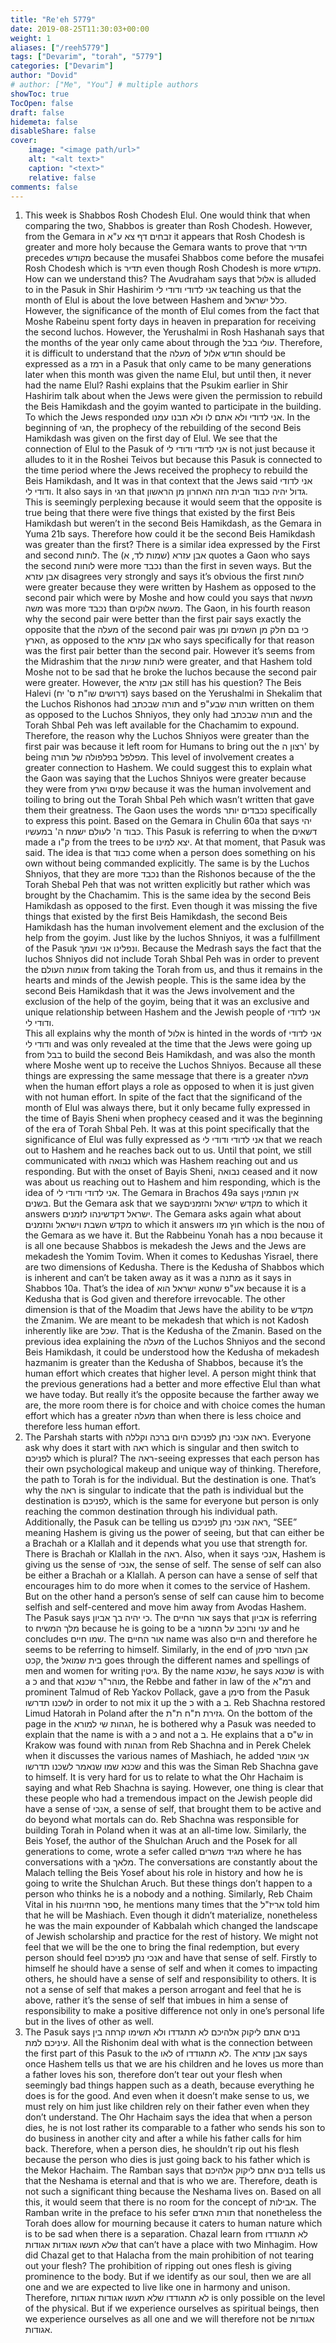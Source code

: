 ```yaml
---
title: "Re'eh 5779"
date: 2019-08-25T11:30:03+00:00
weight: 1
aliases: ["/reeh5779"]
tags: ["Devarim", "torah", "5779"]
categories: ["Devarim"]
author: "Dovid"
# author: ["Me", "You"] # multiple authors
showToc: true
TocOpen: false
draft: false
hidemeta: false
disableShare: false
cover:
    image: "<image path/url>"
    alt: "<alt text>"
    caption: "<text>"
    relative: false
comments: false
---
```

1) This week is Shabbos Rosh Chodesh Elul. One would think that when comparing the two, Shabbos is greater than Rosh Chodesh. However, from the Gemara in זבחים דף צא ע"א it appears that Rosh Chodesh is greater and more holy because the Gemara wants to prove that תדיר precedes מקודש because the musafei Shabbos come before the musafei Rosh Chodesh which is תדיר even though Rosh Chodesh is more מקודש. How can we understand this?
The Avudraham says that אלול is alluded to in the Pasuk in Shir Hashirim אני לדודי ודודי לי teaching us that the month of Elul is about the love between Hashem and כלל ישראל. However, the significance of the month of Elul comes from the fact that Moshe Rabeinu spent forty days in heaven in preparation for receiving the second luchos. However, the Yerushalmi in Rosh Hashanah says that the months of the year only came about through the עולי בבל. Therefore, it is difficult to understand that the מעלה of חודש אלול should be expressed as a רמז in a Pasuk that only came to be many generations later when this month was given the name Elul, but until then, it never had the name Elul?
Rashi explains that the Psukim earlier in Shir Hashirim talk about when the Jews were given the permission to rebuild the Beis Hamikdash and the goyim wanted to participate in the building. To which the Jews responded אני לדודי ולא אתם לו ולא תבנו עמנו. In the beginning of חגי, the prophecy of the rebuilding of the second Beis Hamikdash was given on the first day of Elul. We see that the connection of Elul to the Pasuk of אני לדודי ודודי לי is not just because it alludes to it in the Roshei Teivos but because this Pasuk is connected to the time period where the Jews received the prophecy to rebuild the Beis Hamikdash, and It was in that context that the Jews said אני לדודי ודודי לי.
It also says in חגי that גדול יהיה כבוד הבית הזה האחרון מן הראשון. This is seemingly perplexing because it would seem that the opposite is true being that there were five things that existed by the first Beis Hamikdash but weren’t in the second Beis Hamikdash, as the Gemara in Yuma 21b says. Therefore how could it be the second Beis Hamikdash was greater than the first?
There is a similar idea expressed by the First and second לוחות. The אבן עזרא (שמות לד, א) quotes a Gaon who says the second לוחות were more נכבד than the first in seven ways. But the אבן עזרא disagrees very strongly and says it’s obvious the first לוחות were greater because they were written by Hashem as opposed to the second pair which were by Moshe and how could you says that מעשה משה was more נכבד than מעשה אלוקים. The Gaon, in his fourth reason why the second pair were better than the first pair says exactly the opposite that the מעלה of the second pair was כי בם חלק מן השמים ומן הארץ, as opposed to the אבן עזרא who says specifically for that reason was the first pair better than the second pair.
However it’s seems from the Midrashim that the לוחות שניות were greater, and that Hashem told Moshe not to be sad that he broke the luchos because the second pair were greater. However, the אבן עזרא still has his question? The Beis Halevi (דרושים שו"ת ס' יח) says based on the Yerushalmi in Shekalim that the Luchos Rishonos had תורה שבכתב and תורה שבע"פ written on them as opposed to the Luchos Shniyos, they only had תורה שבכתב and the Torah Shbal Peh was left available for the Chachamim to expound. Therefore, the reason why the Luchos Shniyos were greater than the first pair was because it left room for Humans to bring out the רצון ה'  by being מפלפל בפלפולה של תורה. This level of involvement creates a greater connection to Hashem. We could suggest this to explain what the Gaon was saying that the Luchos Shniyos were greater because they were from שמים וארץ because it was the human involvement and toiling to bring out the Torah Shbal Peh which wasn’t written that gave them their greatness.
The Gaon uses the words נכבדים יותר specifically to express this point. Based on the Gemara in Chulin 60a that says יהי כבוד ה' לעולם ישמח ה' במעשיו. This Pasuk is referring to when the דשאים made a ק"ו from the trees to be יצא למינו. At that moment, that Pasuk was said. The idea is that כבוד come when a person does something on his own without being commanded explicitly. The same is by the Luchos Shniyos, that they are more נכבד than the Rishonos because of the the Torah Shebal Peh that was not written explicitly but rather which was brought by the Chachamim.
This is the same idea by the second Beis Hamikdash as opposed to the first. Even though it was missing the five things that existed by the first Beis Hamikdash, the second Beis Hamikdash has the human involvement element and the exclusion of the help from the goyim. Just like by the luchos Shniyos, it was a fulfillment of the Pasuk ונפלינו אני ועמך. Because the Medrash says the fact that the luchos Shniyos did not include Torah Shbal Peh was in order to prevent the אומות העולם from taking the Torah from us, and thus it remains in the hearts and minds of the Jewish people. This is the same idea by the second Beis Hamikdash that it was the Jews involvement and the exclusion of the help of the goyim, being that it was an exclusive and unique relationship between Hashem and the Jewish people of אני לדודי ודודי לי.  
This all explains why the month of אלול is hinted in the words of אני לדודי ודודי לי and was only revealed at the time that the Jews were going up from בבל to build the second Beis Hamikdash, and was also the month where Moshe went up to receive the Luchos Shniyos. Because all these things are expressing the same message that there is a greater מעלה when the human effort plays a role as opposed to when it is just given with not human effort.
In spite of the fact that the significand of the month of Elul was always there, but it only became fully expressed in the time of Bayis Sheni when prophecy ceased and it was the beginning of the era of Torah Shbal Peh. It was at this point specifically that the significance of Elul was fully expressed as אני לדודי ודודי לי that we reach out to Hashem and he reaches back out to us. Until that point, we still communicated with נבואה which was Hashem reaching out and us responding. But with the onset of Bayis Sheni, נבואה ceased and it now was about us reaching out to Hashem and him responding, which is the idea of אני לדודי ודודי לי.
The Gemara in Brachos 49a says אין חותמין בשנים. But the Gemara ask that we sayמקדש ישראל והזמנים to which it answers ישראל דקדשינהו לזמנים. The Gemara asks again what about מקדש השבת וישראל והזמנים to which it answers חוץ מזו which is the נוסח of the Gemara as we have it. But the Rabbeinu Yonah has a נוסח because it is all one because Shabbos is mekadesh the Jews and the Jews are mekadesh the Yomim Tovim. When it comes to Kedushas Yisrael, there are two dimensions of Kedusha. There is the Kedusha of Shabbos which is inherent and can’t be taken away as it was a מתנה as it says in Shabbos 10a. That’s the idea of אע"פ שחטא ישראל הוא because it is a Kedusha that is God given and therefore irrevocable. The other dimension is that of the Moadim that Jews have the ability to be מקדש the Zmanim. We are meant to be mekadesh that which is not Kadosh inherently like are שכל. That is the Kedusha of the Zmanin. Based on the previous idea explaining the מעלה of the Luchos Shniyos and the second Beis Hamikdash, it could be understood how the Kedusha of mekadesh hazmanim is greater than the Kedusha of Shabbos, because it’s the human effort which creates that higher level.
A person might think that the previous generations had a better and more effective Elul than what we have today. But really it’s the opposite because the farther away we are, the more room there is for choice and with choice comes the human effort which has a greater מעלה than when there is less choice and therefore less human effort.  
2) The Parshah starts with ראה אנכי נתן לפניכם היום ברכה וקללה. Everyone ask why does it start with ראה which is singular and then switch to לפניכם which is plural?
The ראה-seeing expresses that each person has their own psychological makeup and unique way of thinking. Therefore, the path to Torah is for the individual. But the destination is one. That’s why the ראה is singular to indicate that the path is individual but the destination is לפניכם, which is the same for everyone but person is only reaching the common destination through his individual path.
Additionally, the Pasuk can be telling us ראה אנכי נתן לפניכם, “SEE” meaning Hashem is giving us the power of seeing, but that can either be a Brachah or a Klallah and it depends what you use that strength for. There is Brachah or Klallah in the ראה.
Also, when it says אנכי, Hashem is giving us the sense of אנכי, the sense of self. The sense of self can also be either a Brachah or a Klallah. A person can have a sense of self that encourages him to do more when it comes to the service of Hashem. But on the other hand a person’s sense of self can cause him to become selfish and self-centered and move him away from Avodas Hashem.    
The Pasuk says כי יהיה בך אביון. The אור החיים says that אביון is referring to מלך המשיח because he is going to be a עני ורוכב על החמור and he concludes שמו חיים. The אור החיים name was also חיים and therefore he seems to be referring to himself.
Similarly, in the end of אבן העזר סימן קכט, the בית שמואל goes through the different names and spellings of men and women for writing גיטין. By the name שכנא, he says שכנא is with a כ and that מוהר"ר שכנא, the Rebbe and father in law of the רמ"א and prominent Talmud of Reb Yackov Pollack, gave a סימן from the Pasuk לשכנו תדרשו in order to not mix it up the כ with a ב. Reb Shachna restored Limud Hatorah in Poland after the גזירת ת"ח ת"ת. On the bottom of the page in the הגהות שי למורא, he is bothered why a Pasuk was needed to explain that the name is with a כ and not a ב. He explains that a ש"ס in Krakow was found with הגהות from Reb Shachna and in Perek Chelek when it discusses the various names of Mashiach, he added אני אומר שכנא שמו שנאמר לשכנו תדרשו and this was the Siman Reb Shachna gave to himself.
It is very hard for us to relate to what the Ohr Hachaim is saying and what Reb Shachna is saying. However, one thing is clear that these people who had a tremendous impact on the Jewish people did have a sense of אנכי, a sense of self, that brought them to be active and do beyond what mortals can do. Reb Shachna was responsible for building Torah in Poland when it was at an all-time low.
Similarly, the Beis Yosef, the author of the Shulchan Aruch and the Posek for all generations to come, wrote a sefer called מגיד משרים where he has conversations with a מלאך. The conversations are constantly about the Malach telling the Beis Yosef about his role in history and how he is going to write the Shulchan Aruch. But these things don’t happen to a person who thinks he is a nobody and a nothing. Similarly, Reb Chaim Vital in his ספר החזיונות, he mentions many times that the אריז"ל told him that he will be Mashiach. Even though it didn’t materialize, nonetheless he was the main expounder of Kabbalah which changed the landscape of Jewish scholarship and practice for the rest of history.
We might not feel that we will be the one to bring the final redemption, but every person should feel אנכי נתן לפניכם and have that sense of self. Firstly to himself he should have a sense of self and when it comes to impacting others, he should have a sense of self and responsibility to others. It is not a sense of self that makes a person arrogant and feel that he is above, rather it’s the sense of self that imbues in him a sense of responsibility to make a positive difference not only in one’s personal life but in the lives of other as well.     
3) The Pasuk says בנים אתם ליקוק אלהיכם לא תתגדדו ולא תשימו קרחה בין עיניכם למת. All the Rishonim deal with what is the connection between the first part of this Pasuk to the לאו of לא תתגודדו.
The אבן עזרא says once Hashem tells us that we are his children and he loves us more than a father loves his son, therefore don’t tear out your flesh when seemingly bad things happen such as a death, because everything he does is for the good. And even when it doesn’t make sense to us, we must rely on him just like children rely on their father even when they don’t understand.
The Ohr Hachaim says the idea that when a person dies, he is not lost rather its comparable to a father who sends his son to do business in another city and after a while his father calls for him back. Therefore, when a person dies, he shouldn’t rip out his flesh because the person who dies is just going back to his father which is the Mekor Hachaim.
The Ramban says that בנים אתם ליקוק אלהיכם tells us that the Neshama is eternal and that is who we are. Therefore, death is not such a significant thing because the Neshama lives on.
Based on all this, it would seem that there is no room for the concept of אבילות. The Ramban write in the preface to his sefer תורת האדם that nonetheless the Torah does allow for mourning because it caters to human nature which is to be sad when there is a separation.
Chazal learn from לא תתגודדו שלא תעשו אגודות אגודות that can’t have a place with two Minhagim. How did Chazal get to that Halacha from the main prohibition of not tearing out your flesh?
The prohibition of ripping out ones flesh is giving prominence to the body. But if we identify as our soul, then we are all one and we are expected to live like one in harmony and unison. Therefore, לא תתגודדו שלא תעשו אגודות אגודות is only possible on the level of the physical. But if we experience ourselves as spiritual beings, then we experience ourselves as all one and we will therefore not be אגודות אגודות.
